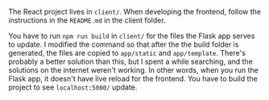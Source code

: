 The React project lives in `client/`. When developing the frontend, follow the instructions in the `README.md` in the client folder.

You have to run `npm run build` in `client/` for the files the Flask app serves to update. I modified the command so that after the the build folder is generated, the files are copied to `app/static` and `app/template`. There's probably a better solution than this, but I spent a while searching, and the solutions on the internet weren't working. In other words, when you run the Flask app, it doesn't have live reload for the frontend. You have to build the project to see `localhost:5000/` update. 